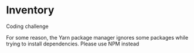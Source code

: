 # Inventory
Coding challenge

For some reason, the Yarn package manager ignores some packages while trying to install dependencies. Please use NPM instead
